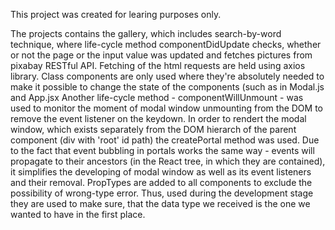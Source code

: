 This project was created for learing purposes only.

The projects contains the gallery, which includes search-by-word technique, where life-cycle method componentDidUpdate checks, whether or not the page or the input value was updated and fetches pictures from pixabay RESTful API.
Fetching of the html requests are held using axios library.
Class components are only used where they're absolutely needed to make it possible to change the state of the components (such as in Modal.js and App.jsx
Another life-cycle method - componentWillUnmount - was used to monitor the moment of modal window unmounting from the DOM to remove the event listener on the keydown.
In order to rendert the modal window, which exists separately from the DOM hierarch of the parent component (div with 'root' id path) the createPortal method was used. Due to the fact that event bubbling in portals works the same way - events will propagate to their ancestors (in the React tree, in which they are contained), it simplifies the developing of modal window as well as its event listeners and their removal.
PropTypes are added to all components to exclude the possibility of wrong-type error. Thus, used during the development stage they are used to make sure, that the data type we received is the one we wanted to have in the first place.
